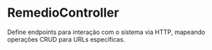 # RemedioController

Define endpoints para interação com o sistema via HTTP, mapeando operações CRUD para URLs específicas.